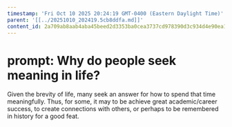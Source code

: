 ```yaml
---
timestamp: 'Fri Oct 10 2025 20:24:19 GMT-0400 (Eastern Daylight Time)'
parent: '[[../20251010_202419.5cb8ddfa.md]]'
content_id: 2a709ab8aab4aba45beed2d3353ba0cea3737cd978390d3c934d4e90ea17a671
---
```


# prompt: Why do people seek meaning in life?

Given the brevity of life, many seek an answer for how to spend that time meaningfully. Thus, for some, it may to be achieve great academic/career success, to create connections with others, or perhaps to be remembered in history for a good feat.
